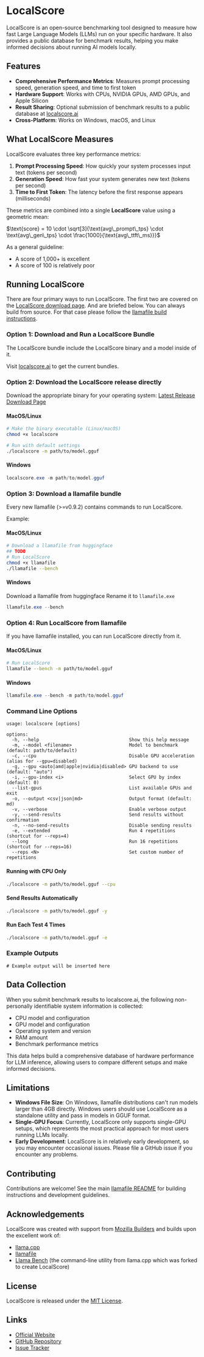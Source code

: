 # LocalScore

LocalScore is an open-source benchmarking tool designed to measure how fast Large Language Models (LLMs) run on your specific hardware. It also provides a public database for benchmark results, helping you make informed decisions about running AI models locally.

## Features

- **Comprehensive Performance Metrics**: Measures prompt processing speed, generation speed, and time to first token
- **Hardware Support**: Works with CPUs, NVIDIA GPUs, AMD GPUs, and Apple Silicon
- **Result Sharing**: Optional submission of benchmark results to a public database at [localscore.ai](https://localscore.ai)
- **Cross-Platform**: Works on Windows, macOS, and Linux

## What LocalScore Measures

LocalScore evaluates three key performance metrics:

1. **Prompt Processing Speed**: How quickly your system processes input text (tokens per second)
2. **Generation Speed**: How fast your system generates new text (tokens per second)
3. **Time to First Token**: The latency before the first response appears (milliseconds)

These metrics are combined into a single **LocalScore** value using a geometric mean:

$\text{score} = 10 \cdot \sqrt[3]{\text{avg\_prompt\_tps} \cdot \text{avg\_gen\_tps} \cdot \frac{1000}{\text{avg\_ttft\_ms}}}$

As a general guideline:
- A score of 1,000+ is excellent
- A score of 100 is relatively poor

## Running LocalScore

There are four primary ways to run LocalScore. The first two are covered on the [LocalScore download page](https://localscore.ai/download). And are briefed below. You can always build from source. For that case please follow the [llamafile build instructions](https://github.com/Mozilla-Ocho/llamafile).

### Option 1: Download and Run a LocalScore Bundle

The LocalScore bundle include the LocalScore binary and a model inside of it.

Visit [localscore.ai](https://localscore.ai/download) to get the current bundles.

### Option 2: Download the LocalScore release directly

Download the appropriate binary for your operating system:
[Latest Release Download Page](https://github.com/Mozilla-Ocho/llamafile/releases/latest)

#### MacOS/Linux
```bash
# Make the binary executable (Linux/macOS)
chmod +x localscore

# Run with default settings
./localscore -m path/to/model.gguf
```

#### Windows
```powershell
localscore.exe -m path/to/model.gguf
```

### Option 3: Download a llamafile bundle

Every new llamafile (>=v0.9.2) contains commands to run LocalScore.

Example:

#### MacOS/Linux
```bash
# Download a llamafile from huggingface
## TODO
# Run LocalScore
chmod +x llamafile
./llamafile --bench
```

#### Windows
Download a llamafile from huggingface
Rename it to `llamafile.exe`
```powershell
llamafile.exe --bench
```

### Option 4: Run LocalScore from llamafile

If you have llamafile installed, you can run LocalScore directly from it.

#### MacOS/Linux

```bash
# Run LocalScore
llamafile --bench -m path/to/model.gguf
```

#### Windows

```powershell
llamafile.exe --bench -m path/to/model.gguf
```

### Command Line Options

```
usage: localscore [options]

options:
  -h, --help                                 Show this help message
  -m, --model <filename>                     Model to benchmark (default: path/to/default)
  -c, --cpu                                  Disable GPU acceleration (alias for --gpu=disabled)
  -g, --gpu <auto|amd|apple|nvidia|disabled> GPU backend to use (default: "auto")
  -i, --gpu-index <i>                        Select GPU by index (default: 0)
  --list-gpus                                List available GPUs and exit
  -o, --output <csv|json|md>                 Output format (default: md)
  -v, --verbose                              Enable verbose output
  -y, --send-results                         Send results without confirmation
  -n, --no-send-results                      Disable sending results
  -e, --extended                             Run 4 repetitions (shortcut for --reps=4)
  --long                                     Run 16 repetitions (shortcut for --reps=16)
  --reps <N>                                 Set custom number of repetitions
```

#### Running with CPU Only

```bash
./localscore -m path/to/model.gguf --cpu
```

#### Send Results Automatically

```bash
./localscore -m path/to/model.gguf -y
```

#### Run Each Test 4 Times

```bash
./localscore -m path/to/model.gguf -e
```

### Example Outputs

```
# Example output will be inserted here
```

## Data Collection

When you submit benchmark results to localscore.ai, the following non-personally identifiable system information is collected:

- CPU model and configuration
- GPU model and configuration
- Operating system and version
- RAM amount
- Benchmark performance metrics

This data helps build a comprehensive database of hardware performance for LLM inference, allowing users to compare different setups and make informed decisions.

## Limitations

- **Windows File Size**: On Windows, llamafile distributions can't run models larger than 4GB directly. Windows users should use LocalScore as a standalone utility and pass in models in GGUF format.
- **Single-GPU Focus**: Currently, LocalScore only supports single-GPU setups, which represents the most practical approach for most users running LLMs locally.
- **Early Development**: LocalScore is in relatively early development, so you may encounter occasional issues. Please file a GitHub issue if you encounter any problems.

## Contributing

Contributions are welcome! See the main [llamafile README](https://github.com/Mozilla-Ocho/llamafile) for building instructions and development guidelines.

## Acknowledgements

LocalScore was created with support from [Mozilla Builders](https://builders.mozilla.org/) and builds upon the excellent work of:
- [llama.cpp](https://github.com/ggml-org/llama.cpp)
- [llamafile](https://github.com/Mozilla-Ocho/llamafile)
- [Llama Bench](https://github.com/link-to-llama-bench) (the command-line utility from llama.cpp which was forked to create LocalScore)

## License

LocalScore is released under the [MIT License](LICENSE).

## Links

- [Official Website](https://localscore.ai)
- [GitHub Repository](https://github.com/Mozilla-Ocho/llamafile/tree/cjpais/localscore/llama.cpp/localscore)
- [Issue Tracker](https://github.com/Mozilla-Ocho/llamafile/issues)